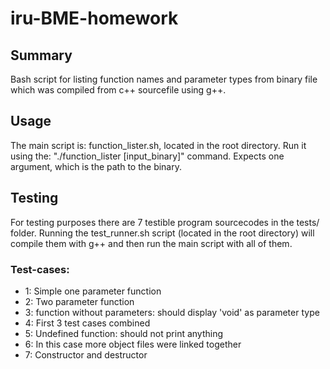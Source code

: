 # iru-BME-homework

## Summary

Bash script for listing function names and parameter types from binary file which was compiled from c++ sourcefile using g++.

## Usage

The main script is: function_lister.sh, located in the root directory. Run it using the: "./function_lister [input_binary]" command. Expects one argument, which is the path to the binary.

## Testing

For testing purposes there are 7 testible program sourcecodes in the tests/ folder. Running the test_runner.sh script (located in the root directory) will compile them with g++ and then run the main script with all of them.

### Test-cases:

- 1: Simple one parameter function
- 2: Two parameter function
- 3: function without parameters: should display 'void' as parameter type
- 4: First 3 test cases combined
- 5: Undefined function: should not print anything
- 6: In this case more object files were linked together
- 7: Constructor and destructor
